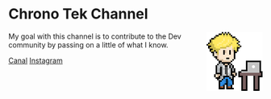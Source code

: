 # Chrono Tek Channel

<img align="right" style="padding-left:40px;" src="./public/Perfil.png" />

My goal with this channel is to contribute to the Dev community by passing on a little of what I know.


[Canal](https://www.youtube.com/channel/UCyjn5sM69a_2r_KO22wJdFA)
[Instagram](https://www.youtube.com/channel/UCyjn5sM69a_2r_KO22wJdFA)